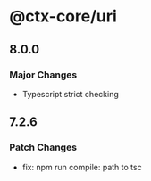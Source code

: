 # @ctx-core/uri

## 8.0.0

### Major Changes

- Typescript strict checking

## 7.2.6

### Patch Changes

- fix: npm run compile: path to tsc
